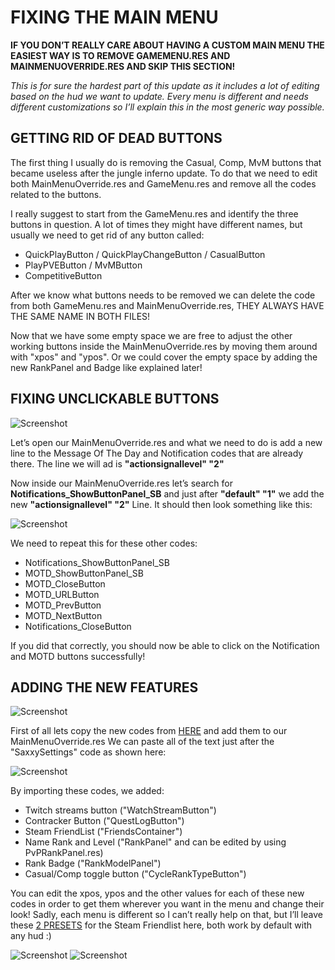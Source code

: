 # FIXING THE MAIN MENU

**IF YOU DON’T REALLY CARE ABOUT HAVING A CUSTOM MAIN MENU THE EASIEST WAY IS TO REMOVE GAMEMENU.RES AND MAINMENUOVERRIDE.RES AND SKIP THIS SECTION!**

*This is for sure the hardest part of this update as it includes a lot of editing based on the hud we want to update. Every menu is different and needs different customizations so I’ll explain this in the most generic way possible.*

## GETTING RID OF DEAD BUTTONS

The first thing I usually do is removing the Casual, Comp, MvM buttons that became useless after the jungle inferno update.
To do that we need to edit both MainMenuOverride.res and GameMenu.res and remove all the codes related to the buttons.

I really suggest to start from the GameMenu.res and identify the three buttons in question.
A lot of times they might have different names, but usually we need to get rid of any button called:

* QuickPlayButton / QuickPlayChangeButton / CasualButton
* PlayPVEButton / MvMButton
* CompetitiveButton

After we know what buttons needs to be removed we can delete the code from both GameMenu.res and MainMenuOverride.res, THEY ALWAYS HAVE THE SAME NAME IN BOTH FILES!

Now that we have some empty space we are free to adjust the other working buttons inside the MainMenuOverride.res by moving them around with "xpos" and "ypos".
Or we could cover the empty space by adding the new RankPanel and Badge like explained later!

## FIXING UNCLICKABLE BUTTONS

![Screenshot](https://raw.githubusercontent.com/Hypnootize/Huds-Update-Guide/master/Images/Broken_Button.png)

Let’s open our MainMenuOverride.res and what we need to do is add a new line to the Message Of The Day and Notification codes that are already there.
The line we will ad is **"actionsignallevel" "2"**

Now inside our MainMenuOverride.res let’s search for **Notifications_ShowButtonPanel_SB** and just after **"default" "1"** we add the new **"actionsignallevel" "2"** Line.
It should then look something like this:

![Screenshot](https://raw.githubusercontent.com/Hypnootize/Huds-Update-Guide/master/Images/Fixing_Buttons.png)

We need to repeat this for these other codes:

* Notifications_ShowButtonPanel_SB
* MOTD_ShowButtonPanel_SB
* MOTD_CloseButton
* MOTD_URLButton
* MOTD_PrevButton
* MOTD_NextButton
* Notifications_CloseButton

If you did that correctly, you should now be able to click on the Notification and MOTD buttons successfully!

## ADDING THE NEW FEATURES

![Screenshot](https://raw.githubusercontent.com/Hypnootize/Huds-Update-Guide/master/Images/Badge.png)

First of all lets copy the new codes from [HERE](https://raw.githubusercontent.com/Hypnootize/Hud-Update-Guide/master/Files/[MainMenuOverride]%20Additions.txt) and add them to our MainMenuOverride.res
We can paste all of the text just after the "SaxxySettings" code as shown here:

![Screenshot](https://raw.githubusercontent.com/Hypnootize/Huds-Update-Guide/master/Images/Menu_Codes.png)

By importing these codes, we added:

* Twitch streams button ("WatchStreamButton")
* Contracker Button ("QuestLogButton")
* Steam FriendList ("FriendsContainer")
* Name Rank and Level ("RankPanel" and can be edited by using PvPRankPanel.res)
* Rank Badge ("RankModelPanel")
* Casual/Comp toggle button ("CycleRankTypeButton")

You can edit the xpos, ypos and the other values for each of these new codes in order to get them wherever you want in the menu and change their look!
Sadly, each menu is different so I can’t really help on that, but I’ll leave these [2 PRESETS](https://raw.githubusercontent.com/Hypnootize/Hud-Update-Guide/master/Files/[MainMenuOverride]%20Friend%20Panel%20Presets.txt) for the Steam Friendlist here, both work by default with any hud :)

![Screenshot](https://raw.githubusercontent.com/Hypnootize/Huds-Update-Guide/master/Images/Friends_Right.png)
![Screenshot](https://raw.githubusercontent.com/Hypnootize/Huds-Update-Guide/master/Images/Friends_Bottom_Right.png)